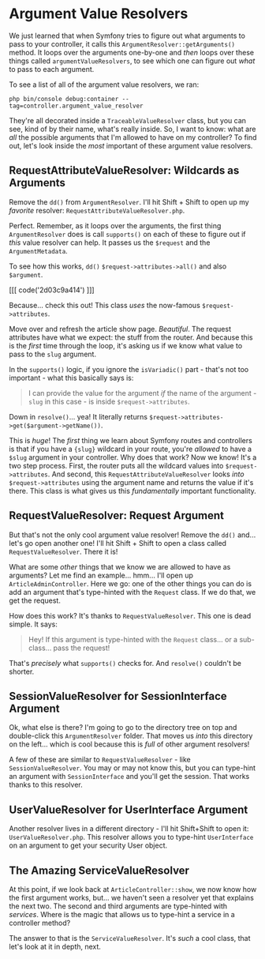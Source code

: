 # Argument Value Resolvers

We just learned that when Symfony tries to figure out what arguments to pass to your
controller, it calls this `ArgumentResolver::getArguments()` method. It loops
over the arguments one-by-one and *then* loops over these things called
`argumentValueResolvers`, to see which one can figure out *what* to pass to each
argument.

To see a list of all of the argument value resolvers, we ran:

```terminal
php bin/console debug:container --tag=controller.argument_value_resolver
```

They're all decorated inside a `TraceableValueResolver` class, but you can see,
kind of by their name, what's really inside. So, I want to know: what are *all*
the possible arguments that I'm allowed to have on my controller? To find out,
let's look inside the *most* important of these argument value resolvers.

## RequestAttributeValueResolver: Wildcards as Arguments

Remove the `dd()` from `ArgumentResolver`. I'll hit Shift + Shift to open up my
*favorite* resolver: `RequestAttributeValueResolver.php`.

Perfect. Remember, as it loops over the arguments, the first thing
`ArgumentResolver` does is call `supports()` on each of these to figure out if
*this* value resolver can help. It passes us the `$request` and the
`ArgumentMetadata`.

To see how this works, `dd()` `$request->attributes->all()` and also `$argument`.

[[[ code('2d03c9a414') ]]]

Because... check this out! This class *uses* the now-famous `$request->attributes`.

Move over and refresh the article show page. *Beautiful*. The request attributes
have what we expect: the stuff from the router. And because this is the *first*
time through the loop, it's asking us if we know what value to pass to the `slug`
argument.

In the `supports()` logic, if you ignore the `isVariadic()` part - that's not too
important - what this basically says is:

> I can provide the value for the argument *if* the name of the argument - `slug`
> in this case - is inside `$request->attributes`.

Down in `resolve()`... yea! It literally returns
`$request->attributes->get($argument->getName())`.

This is *huge*! The *first* thing we learn about Symfony routes and controllers
is that if you have a `{slug}` wildcard in your route, you're *allowed* to have
a `$slug` argument in your controller. Why does that work? Now we know! It's
a two step process. First, the router puts all the wildcard values into
`$request->attributes`. And second, this `RequestAttributeValueResolver`
looks *into* `$request->attributes` using the argument name and returns the value
if it's there. This class is what gives us this *fundamentally* important
functionality.

## RequestValueResolver: Request Argument

But that's not the only cool argument value resolver! Remove the `dd()` and... let's
go open another one! I'll hit Shift + Shift to open a class called
`RequestValueResolver`. There it is!

What are some *other* things that we know we are allowed to have as arguments?
Let me find an example... hmm... I'll open up `ArticleAdminController`. Here we
go: one of the other things you can do is add an argument that's type-hinted
with the `Request` class. If we do that, we get the request.

How does this work? It's thanks to `RequestValueResolver`. This one is dead
simple. It says:

> Hey! If this argument is type-hinted with the `Request` class... or a
> sub-class... pass the request!

That's *precisely* what `supports()` checks for. And `resolve()` couldn't be shorter.

## SessionValueResolver for SessionInterface Argument

Ok, what else is there? I'm going to go to the directory tree on top and
double-click this `ArgumentResolver` folder. That moves us *into* this directory
on the left... which is cool because this is *full* of other argument resolvers!

A few of these are similar to `RequestValueResolver` - like `SessionValueResolver`.
You may or may not know this, but you can type-hint an argument with
`SessionInterface` and you'll get the session. That works thanks to this resolver.

## UserValueResolver for UserInterface Argument

Another resolver lives in a different directory - I'll hit Shift+Shift to open it:
`UserValueResolver.php`. This resolver allows you to type-hint `UserInterface`
on an argument to get your security User object.

## The Amazing ServiceValueResolver

At this point, if we look back at `ArticleController::show`, we now know how the
first argument works, but... we haven't seen a resolver yet that explains the next
two. The second and third arguments are type-hinted with *services*. Where is
the magic that allows us to type-hint a service in a controller method?

The answer to that is the `ServiceValueResolver`. It's *such* a cool class, that
let's look at it in depth, next.
